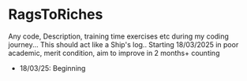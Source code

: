 # RagsToRiches
Any code, Description, training time exercises etc during my coding journey...
This should act like a Ship's log.. Starting 18/03/2025 in poor academic, merit condition, aim to improve in 2 months+ counting
* 18/03/25: Beginning

